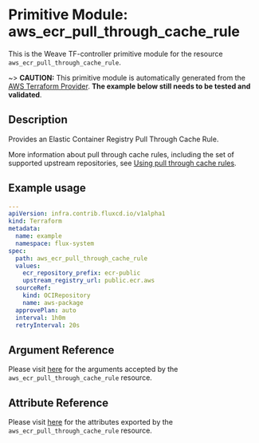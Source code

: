 
# Primitive Module: aws_ecr_pull_through_cache_rule

This is the Weave TF-controller primitive module for the resource `aws_ecr_pull_through_cache_rule`.

~> **CAUTION:** This primitive module is automatically generated from the [AWS Terraform Provider](https://registry.terraform.io/providers/hashicorp/aws/latest/docs/resources/ecr_pull_through_cache_rule). **The example below still needs to be tested and validated**.

## Description

Provides an Elastic Container Registry Pull Through Cache Rule.

More information about pull through cache rules, including the set of supported
upstream repositories, see [Using pull through cache rules](https://docs.aws.amazon.com/AmazonECR/latest/userguide/pull-through-cache.html).

## Example usage

```yaml
---
apiVersion: infra.contrib.fluxcd.io/v1alpha1
kind: Terraform
metadata:
  name: example
  namespace: flux-system
spec:
  path: aws_ecr_pull_through_cache_rule
  values:
    ecr_repository_prefix: ecr-public
    upstream_registry_url: public.ecr.aws
  sourceRef:
    kind: OCIRepository
    name: aws-package
  approvePlan: auto
  interval: 1h0m
  retryInterval: 20s
```

## Argument Reference

Please visit [here](https://registry.terraform.io/providers/hashicorp/aws/latest/docs/resources/ecr_pull_through_cache_rule#argument-reference) for the arguments accepted by the `aws_ecr_pull_through_cache_rule` resource.

## Attribute Reference

Please visit [here](https://registry.terraform.io/providers/hashicorp/aws/latest/docs/resources/ecr_pull_through_cache_rule#attributes-reference) for the attributes exported by the `aws_ecr_pull_through_cache_rule` resource.
